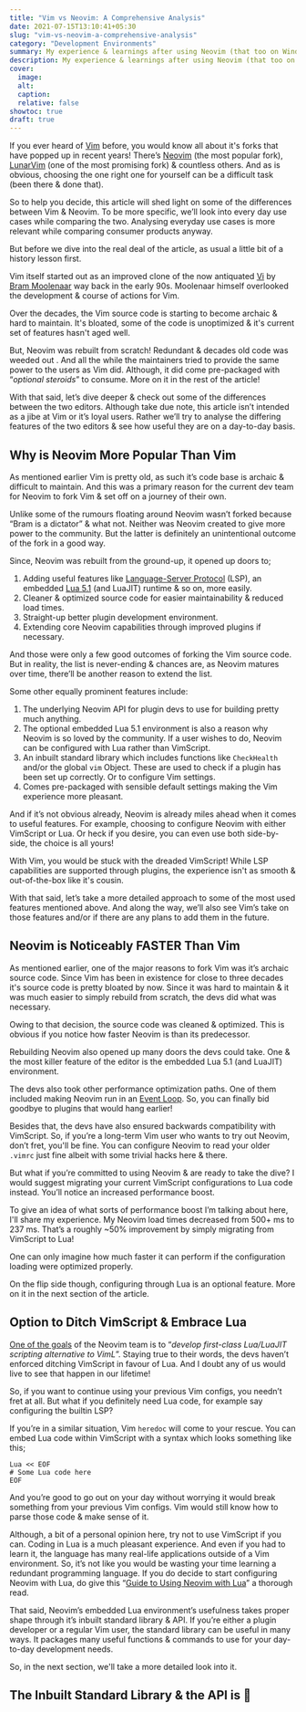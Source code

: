 ```yaml
---
title: "Vim vs Neovim: A Comprehensive Analysis"
date: 2021-07-15T13:10:41+05:30
slug: "vim-vs-neovim-a-comprehensive-analysis"
category: "Development Environments"
summary: My experience & learnings after using Neovim (that too on Windows!) for a while for all my development needs, summed up in one single blog post.
description: My experience & learnings after using Neovim (that too on Windows!) for a while for all my development needs, summed up in one single blog post.
cover:
  image:
  alt:
  caption:
  relative: false
showtoc: true
draft: true
---
```


If you ever heard of [Vim][Vim] before, you would know all about it's forks that have popped up in recent years! There’s [Neovim][Neovim] (the most popular fork), [LunarVim][LunarVim] (one of the most promising fork) & countless others. And as is obvious, choosing the one right one for yourself can be a difficult task (been there & done that).

So to help you decide, this article will shed light on some of the differences between Vim & Neovim. To be more specific, we’ll look into every day use cases while comparing the two. Analysing everyday use cases is more relevant while comparing consumer products anyway.

But before we dive into the real deal of the article, as usual a little bit of a history lesson first.

Vim itself started out as an improved clone of the now antiquated [Vi][Vi] by [Bram Moolenaar][Bram Moolenaar] way back in the early 90s. Moolenaar himself overlooked the development & course of actions for Vim.

Over the decades, the Vim source code is starting to become archaic & hard to maintain. It's bloated, some of the code is unoptimized & it's current set of features hasn't aged well.

But, Neovim was rebuilt from scratch! Redundant & decades old code  was weeded out . And all the while the maintainers tried  to provide the same power to the users as Vim did. Although, it did come pre-packaged with “_optional steroids_” to consume. More on it in the rest of the article!

With that said, let’s dive deeper & check out some of the differences between the two editors. Although take due note, this article isn’t intended as a jibe at Vim or it’s loyal users. Rather we’ll try to analyse the differing features of the two editors & see how useful they are on a day-to-day basis.

## Why is Neovim More Popular Than Vim

As mentioned earlier Vim is pretty old, as such it’s code base is archaic & difficult to maintain. And this was a primary reason for the current dev team for Neovim to fork Vim & set off on a journey of their own.

Unlike some of the rumours floating around Neovim wasn’t forked because “Bram is a dictator” & what not. Neither was Neovim created to give more power to the community. But the latter is definitely an unintentional outcome of the fork in a good way.

Since, Neovim was rebuilt from the ground-up, it opened up doors to;

1. Adding useful features like [Language-Server Protocol][LSP] (LSP), an embedded [Lua 5.1][Lua] (and LuaJIT) runtime & so on, more easily.
2. Cleaner & optimized source code for easier maintainability & reduced load times.
3. Straight-up better plugin development environment.
4. Extending core Neovim capabilities through improved plugins if necessary.

And those were only a few good outcomes of forking the Vim source code. But in reality, the list is never-ending & chances are, as Neovim matures over time, there’ll be another reason to extend the list.

Some other equally prominent features include:

1. The underlying Neovim API for plugin devs to use for building pretty much anything.
2. The optional embedded Lua 5.1 environment is also a reason why Neovim is so loved by the community. If a user wishes to do, Neovim can be configured with Lua rather than VimScript.
3. An inbuilt standard library which includes functions like `CheckHealth` and/or the global `vim` Object. These are used to check if a plugin has been set up correctly.  Or to configure Vim settings.
4. Comes pre-packaged with sensible default settings making the Vim experience more pleasant.

And if it’s not obvious already, Neovim is already miles ahead when it comes to useful features. For example, choosing to configure Neovim with either VimScript or Lua. Or heck if you desire, you can even use both side-by-side, the choice is all yours!

With Vim, you would be stuck with the dreaded VimScript! While LSP capabilities are supported through plugins, the experience isn't as smooth & out-of-the-box like it's cousin.

With that said, let’s take a more detailed approach to some of the most used features mentioned above. And along the way, we’ll also see Vim’s take on those features and/or if there are any plans to add them in the future.

## Neovim is Noticeably FASTER Than Vim

As mentioned earlier, one of the major reasons to fork Vim was it’s archaic source code. Since Vim has been in existence for close to three decades it's source code is pretty bloated by now. Since it was hard to maintain & it was much easier to simply rebuild from scratch, the devs did what was necessary.

Owing to that decision, the source code was cleaned & optimized. This is obvious if you notice how faster Neovim is than its predecessor.

Rebuilding Neovim also opened up many doors the devs could take. One & the most killer feature of the editor is the embedded Lua 5.1 (and LuaJIT) environment.

The devs also took other performance optimization paths. One of them included making Neovim run in an [Event Loop][Event Loop]. So, you can finally bid goodbye to plugins that would hang earlier!

Besides that, the devs have also ensured backwards compatibility with VimScript. So, if you’re a long-term Vim user who wants to try out Neovim, don’t fret, you'll be fine. You can configure Neovim to read your older `.vimrc` just fine albeit with some trivial hacks here & there.

But what if you’re committed to using Neovim & are ready to take the dive? I would suggest migrating your current VimScript configurations to Lua code instead. You’ll notice an increased performance boost.

To give an idea of what sorts of performance boost I’m talking about here, I'll share my experience. My Neovim load times decreased from 500+ ms to 237 ms. That’s a roughly ~50% improvement by simply migrating from VimScript to Lua!

One can only imagine how much faster it can perform if the configuration loading were optimized properly.

On the flip side though, configuring through Lua is an optional feature. More on it in the next section of the article.

## Option to Ditch VimScript & Embrace Lua

[One of the goals][About Neovim] of the Neovim team is to “_develop first-class Lua/LuaJIT scripting alternative to VimL_”. Staying true to their words, the devs haven’t enforced ditching VimScript in favour of Lua. And I doubt any of us would live to see that happen in our lifetime!

So, if you want to continue using your previous Vim configs, you needn’t fret at all. But what if you definitely need Lua code, for example say configuring the builtin LSP?

If you’re in a similar situation, Vim `heredoc` will come to your rescue. You can embed Lua code within VimScript with a syntax which looks something like this;

```vimscript
Lua << EOF
# Some Lua code here
EOF
```

And you’re good to go out on your day without worrying it would break something from your previous Vim configs. Vim would still know how to parse those code & make sense of it.

Although, a bit of a personal opinion here, try not to use VimScript if you can. Coding in Lua is a much pleasant experience. And even if you had to learn it, the language has many real-life applications outside of a Vim environment. So, it’s not like you would be wasting your time learning a redundant programming language. If you do decide to start configuring Neovim with Lua, do give this “[Guide to Using Neovim with Lua][Neovim Lua Guide]” a thorough read.

That said, Neovim’s embedded Lua environment’s usefulness takes proper shape through it’s inbuilt standard library & API. If you’re either a plugin developer or a regular Vim user, the standard library can be useful in many ways. It packages many useful functions & commands to use for your day-to-day development needs.

So, in the next section, we'll take a more detailed look into it.

## The Inbuilt Standard Library & the API is 💖



<!-- References --->
[Neovim Lua Guide]: https://github.com/nanotee/nvim-lua-guide
[About Neovim]: http://neovim.io/charter/
[Event Loop]: https://en.wikipedia.org/wiki/Event_loop
[LSP]: https://microsoft.github.io/language-server-protocol/
[Neovim API]: https://neovim.io/doc/user/api.html
[Lua]: lua.org
[Bram Moolenaar]: https://moolenaar.net/
[Windows Terminal]: https://github.com/microsoft/terminal
[Vim]: https://www.vim.org
[Neovim]: https://neovim.io
[LunarVim]: https://github.com/ChristianChiarulli/LunarVim
[Vi]: https://en.wikipedia.org/wiki/Vi
